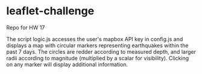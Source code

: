 # leaflet-challenge
Repo for HW 17


The script logic.js accesses the user's mapbox API key in config.js and displays a map with circular markers representing earthquakes within the past 7 days. The circles are redder according to measured depth, and larger radii according to magnitude (multiplied by a scalar for visibility). Clicking on any marker will display additional information.